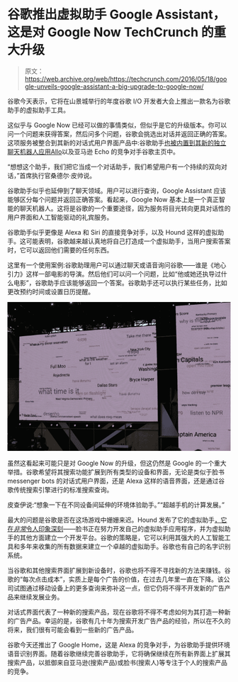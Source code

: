 # 谷歌推出虚拟助手 Google Assistant，这是对 Google Now TechCrunch 的重大升级

> 原文：<https://web.archive.org/web/https://techcrunch.com/2016/05/18/google-unveils-google-assistant-a-big-upgrade-to-google-now/>

谷歌今天表示，它将在山景城举行的年度谷歌 I/O 开发者大会上推出一款名为谷歌助手的虚拟助手工具。

这似乎与 Google Now 已经可以做的事情类似，但似乎是它的升级版本。你可以问一个问题来获得答案，然后问多个问题，谷歌会挑选出对话并返回正确的答案。这项服务被整合到其新的对话式用户界面产品中:谷歌助手[也被内置到其新的独立聊天机器人应用](https://web.archive.org/web/20230221080011/https://techcrunch.com/2016/05/18/google-allo-chat-app/)[Allo](https://web.archive.org/web/20230221080011/https://techcrunch.com/2016/05/18/google-unveils-its-amazon-echo-competitor-a-smart-speaker-called-google-home/)以及亚马逊 Echo 的竞争对手谷歌主页中。

“想想这个助手，我们把它当成一个对话助手，我们希望用户有一个持续的双向对话，”首席执行官桑德尔·皮帅说。

谷歌助手似乎也延伸到了聊天领域。用户可以进行查询，Google Assistant 应该能够区分每个问题并返回正确答案。看起来，Google Now 基本上是一个真正智能的聊天机器人。这将是谷歌的一个重要途径，因为服务将目光转向更具对话性的用户界面和人工智能驱动的礼宾服务。

谷歌助手似乎更像是 Alexa 和 Siri 的直接竞争对手，以及 Hound 这样的虚拟助手。这可能表明，谷歌越来越认真地将自己打造成一个虚拟助手，当用户搜索答案时，它可以返回他们需要的任何东西。

这里有一个使用案例:谷歌助理用户可以通过聊天或语音询问谷歌——谁是《地心引力》这样一部电影的导演。然后他们可以问一个问题，比如“他或她还执导过什么电影”，谷歌助手应该能够返回一个答案。谷歌助手还可以执行某些任务，比如更改预约时间或设置日历提醒。

![O92A6012](img/c36d95769bdd97138f9fc69864922adb.png)

虽然这看起来可能只是对 Google Now 的升级，但这仍然是 Google 的一个重大举措。谷歌希望将其搜索功能扩展到所有类型的设备和界面，无论是类似于脸书 messenger bots 的对话式用户界面，还是 Alexa 这样的语音界面，还是通过谷歌传统搜索引擎进行的标准搜索查询。

皮查伊说:“想象一下在不同设备间延伸的环境体验助手。”“超越手机的计算发展。”

最大的问题是谷歌是否在这场游戏中姗姗来迟。Hound 发布了它的虚拟助手[，它在*非常*令人印象深刻](https://web.archive.org/web/20230221080011/https://techcrunch.com/2016/03/01/hound-a-voice-powered-virtual-assistant-app-launches-publicly/)——脸书正在努力开发自己的虚拟助手应用程序，并为虚拟助手的其他方面建立一个开发平台。谷歌的策略是，它可以利用其强大的人工智能工具和多年来收集的所有数据来建立一个卓越的虚拟助手。谷歌也有自己的名字识别系统。

当谷歌和其他搜索界面扩展到新设备时，谷歌也将不得不寻找新的方法来赚钱。谷歌的“每次点击成本”，实质上是每个广告的价值，在过去几年里一直在下降。该公司试图通过移动设备上的更多查询来弥补这一点，但它仍将不得不开发新的广告产品来继续发展业务。

对话式界面代表了一种新的搜索产品，现在谷歌将不得不考虑如何为其打造一种新的广告产品。幸运的是，谷歌有几十年为搜索开发广告产品的经验，所以在不久的将来，我们很有可能会看到一些新的广告产品。

谷歌今天还推出了 Google Home，这是 Alexa 的竞争对手，为谷歌助手提供环境语音识别界面。随着谷歌继续完善谷歌助手，它将确保继续在所有新界面上扩展其搜索产品，以抵御来自亚马逊(搜索产品)或脸书(搜索人)等专注于个人的搜索产品的竞争。